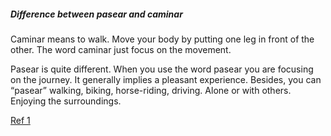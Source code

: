 
##### Difference between pasear and caminar

Caminar means to walk. Move your body by putting one leg in front of the other. The word caminar just focus on the movement.

Pasear is quite different. When you use the word pasear you are focusing on the journey. It generally implies a pleasant experience. Besides, you can “pasear” walking, biking, horse-riding, driving. Alone or with others. Enjoying the surroundings.

[Ref 1](https://www.quora.com/What-is-the-difference-between-pasear-and-caminar)

